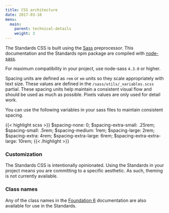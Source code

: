 ```yaml
---
title: CSS architecture
date: 2017-03-10
menu:
  main:
    parent: technical-details
    weight: 3
---
```


The Standards CSS is built using the <a href="http://sass-lang.com/" class="external">Sass</a> preprocessor. This documentation and the Standards npm package are compiled with <a href="https://github.com/sass/node-sass" class="external">node-sass</a>.

For maximum compatibility in your project, use node-sass `4.3.0` or higher.

Spacing units are defined as `rem` or `em` units so they scale appropriately with text size. These values are defined in the `/sass/utils/_variables.scss` partial. These spacing units help maintain a consistent visual flow and should be used as much as possible. Pixels values are only used for detail work.

You can use the following variables in your sass files to maintain consistent spacing.

{{< highlight scss >}}
$spacing-none: 0;
$spacing-extra-small: .25rem;
$spacing-small: .5rem;
$spacing-medium: 1rem;
$spacing-large: 2rem;
$spacing-extra: 4rem;
$spacing-extra-large: 6rem;
$spacing-extra-extra-large: 10rem;
{{< /highlight >}}

### Customization

The Standards CSS is intentionally opinionated. Using the Standards in your project means you are committing to a specific aesthetic. As such, theming is not currently available.

### Class names

Any of the class names in the <a href="http://foundation.zurb.com/sites/docs/" class="external">Foundation 6</a> documentation are also available for use in the Standards.
